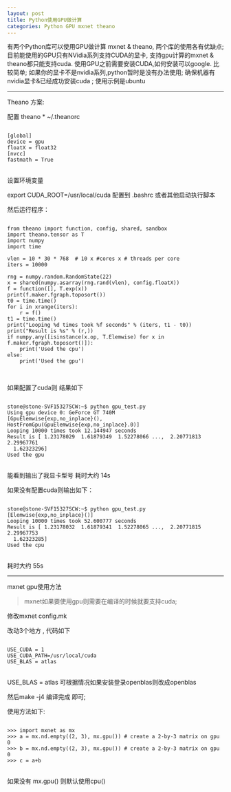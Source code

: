 ```yaml
---
layout: post
title: Python使用GPU做计算 
categories: Python GPU mxnet theano 
---
```


有两个Python库可以使用GPU做计算 mxnet & theano, 两个库的使用各有优缺点;
目前能使用的GPU只有NVidia系列支持CUDA的显卡, 支持gpu计算的mxnet & theano都只能支持cuda. 使用GPU之前需要安装CUDA,如何安装可以google. 比较简单;
如果你的显卡不是nvidia系列,python暂时是没有办法使用;
确保机器有nvidia显卡&已经成功安装cuda ;
使用示例是ubuntu

---


Theano 方案:

配置 theano * ~/.theanorc
<pre>
<code>
[global] 
device = gpu
floatX = float32
[nvcc] 
fastmath = True
</code>
</pre>
设置环境变量

export CUDA_ROOT=/usr/local/cuda
配置到 .bashrc 或者其他启动执行脚本

然后运行程序：
<pre>
<code>
from theano import function, config, shared, sandbox
import theano.tensor as T
import numpy
import time

vlen = 10 * 30 * 768  # 10 x #cores x # threads per core
iters = 10000

rng = numpy.random.RandomState(22)
x = shared(numpy.asarray(rng.rand(vlen), config.floatX))
f = function([], T.exp(x))
print(f.maker.fgraph.toposort())
t0 = time.time()
for i in xrange(iters):
    r = f()
t1 = time.time()
print("Looping %d times took %f seconds" % (iters, t1 - t0))
print("Result is %s" % (r,))
if numpy.any([isinstance(x.op, T.Elemwise) for x in f.maker.fgraph.toposort()]):
    print('Used the cpu')
else:
    print('Used the gpu')

</code>
</pre>

如果配置了cuda则 结果如下
<pre>
<code>
stone@stone-SVF15327SCW:~$ python gpu_test.py 
Using gpu device 0: GeForce GT 740M
[GpuElemwise{exp,no_inplace}(<CudaNdarrayType(float32, vector)>), HostFromGpu(GpuElemwise{exp,no_inplace}.0)]
Looping 10000 times took 12.144947 seconds
Result is [ 1.23178029  1.61879349  1.52278066 ...,  2.20771813  2.29967761
  1.62323296]
Used the gpu
</code>
</pre>
能看到输出了我显卡型号 耗时大约 14s

如果没有配置cuda则输出如下：
<pre>
<code>
stone@stone-SVF15327SCW:~$ python gpu_test.py 
[Elemwise{exp,no_inplace}(<TensorType(float64, vector)>)]
Looping 10000 times took 52.600777 seconds
Result is [ 1.23178032  1.61879341  1.52278065 ...,  2.20771815  2.29967753
  1.62323285]
Used the cpu
</code>
</pre>
耗时大约 55s

---

mxnet gpu使用方法
>mxnet如果要使用gpu则需要在编译的时候就要支持cuda;

修改mxnet config.mk

改动3个地方 , 代码如下
<pre>
<code>
USE_CUDA = 1
USE_CUDA_PATH=/usr/local/cuda
USE_BLAS = atlas
</code>
</pre>
USE_BLAS = atlas 可根据情况如果安装登录openblas则改成openblas

然后make -j4 编译完成 即可;

使用方法如下:
<pre>
<code>
>>> import mxnet as mx
>>> a = mx.nd.empty((2, 3), mx.gpu()) # create a 2-by-3 matrix on gpu 0
>>> b = mx.nd.empty((2, 3), mx.gpu()) # create a 2-by-3 matrix on gpu 0
>>> c = a+b
</code>
</pre>
如果没有 mx.gpu() 则默认使用cpu()




